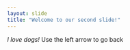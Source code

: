 ```yaml
---
layout: slide
title: "Welcome to our second slide!"
---
```

*I love dogs!*
Use the left arrow to go back
